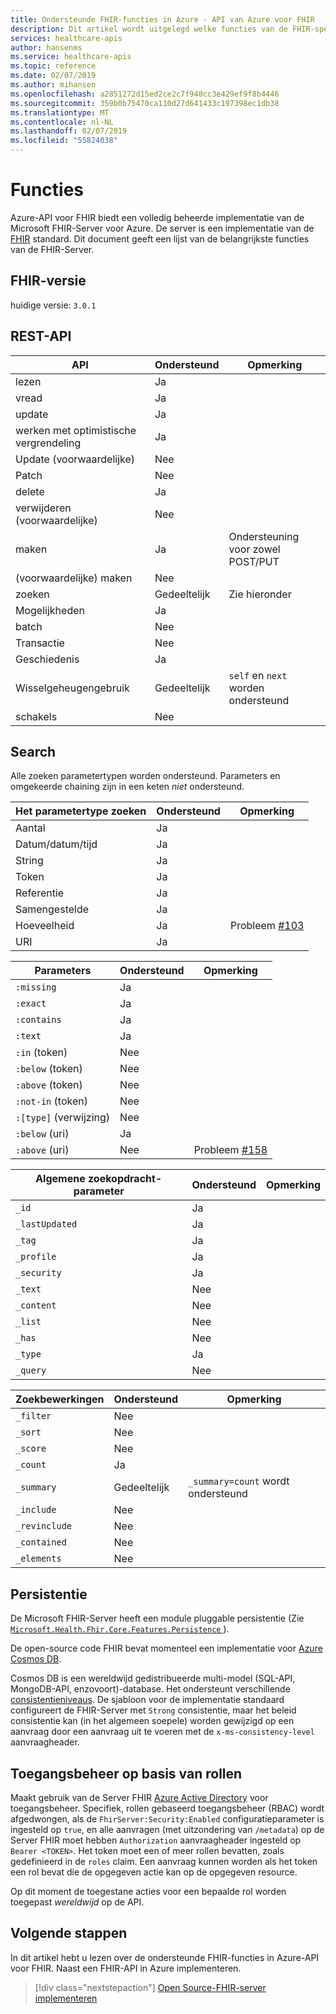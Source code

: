 ```yaml
---
title: Ondersteunde FHIR-functies in Azure - API van Azure voor FHIR
description: Dit artikel wordt uitgelegd welke functies van de FHIR-specificatie die zijn geïmplementeerd in Azure-API voor FHIR
services: healthcare-apis
author: hansenms
ms.service: healthcare-apis
ms.topic: reference
ms.date: 02/07/2019
ms.author: mihansen
ms.openlocfilehash: a2851272d15ed2ce2c7f940cc3e429ef9f8b4446
ms.sourcegitcommit: 359b0b75470ca110d27d641433c197398ec1db38
ms.translationtype: MT
ms.contentlocale: nl-NL
ms.lasthandoff: 02/07/2019
ms.locfileid: "55824038"
---
```

# <a name="features"></a>Functies

Azure-API voor FHIR biedt een volledig beheerde implementatie van de Microsoft FHIR-Server voor Azure. De server is een implementatie van de [FHIR](https://hl7.org/fhir) standard. Dit document geeft een lijst van de belangrijkste functies van de FHIR-Server.

## <a name="fhir-version"></a>FHIR-versie

huidige versie: `3.0.1`

## <a name="rest-api"></a>REST-API

| API                            | Ondersteund | Opmerking |
|--------------------------------|-----------|---------|
| lezen                           | Ja       |         |
| vread                          | Ja       |         |
| update                         | Ja       |         |
| werken met optimistische vergrendeling | Ja       |         |
| Update (voorwaardelijke)           | Nee        |         |
| Patch                          | Nee        |         |
| delete                         | Ja       |         |
| verwijderen (voorwaardelijke)           | Nee        |         |
| maken                         | Ja       | Ondersteuning voor zowel POST/PUT |
| (voorwaardelijke) maken           | Nee        |         |
| zoeken                         | Gedeeltelijk   | Zie hieronder |
| Mogelijkheden                   | Ja       |         |
| batch                          | Nee        |         |
| Transactie                    | Nee        |         |
| Geschiedenis                        | Ja       |         |
| Wisselgeheugengebruik                         | Gedeeltelijk   | `self` en `next` worden ondersteund |
| schakels                 | Nee        |         |

## <a name="search"></a>Search

Alle zoeken parametertypen worden ondersteund. Parameters en omgekeerde chaining zijn in een keten *niet* ondersteund.

| Het parametertype zoeken | Ondersteund | Opmerking |
|-----------------------|-----------|---------|
| Aantal                | Ja       |         |
| Datum/datum/tijd         | Ja       |         |
| String                | Ja       |         |
| Token                 | Ja       |         |
| Referentie             | Ja       |         |
| Samengestelde             | Ja       |         |
| Hoeveelheid              | Ja       | Probleem [#103](https://github.com/Microsoft/fhir-server/issues/103) |
| URI                   | Ja       |         |


| Parameters             | Ondersteund | Opmerking |
|-----------------------|-----------|---------|
|`:missing`             | Ja       |         |
|`:exact`               | Ja       |         |
|`:contains`            | Ja       |         |
|`:text`                | Ja       |         |
|`:in` (token)          | Nee        |         |
|`:below` (token)       | Nee        |         |
|`:above` (token)       | Nee        |         |
|`:not-in` (token)      | Nee        |         |
|`:[type]` (verwijzing)  | Nee        |         |
|`:below` (uri)         | Ja       |         |
|`:above` (uri)         | Nee        | Probleem [#158](https://github.com/Microsoft/fhir-server/issues/158) |

| Algemene zoekopdracht-parameter | Ondersteund | Opmerking |
|-------------------------| ----------|---------|
| `_id`                   | Ja       |         |
| `_lastUpdated`          | Ja       |         |
| `_tag`                  | Ja       |         |
| `_profile`              | Ja       |         |
| `_security`             | Ja       |         |
| `_text`                 | Nee        |         |
| `_content`              | Nee        |         |
| `_list`                 | Nee        |         |
| `_has`                  | Nee        |         |
| `_type`                 | Ja       |         |
| `_query`                | Nee        |         |

| Zoekbewerkingen       | Ondersteund | Opmerking |
|-------------------------|-----------|---------|
| `_filter`               | Nee        |         |
| `_sort`                 | Nee        |         |
| `_score`                | Nee        |         |
| `_count`                | Ja       |         |
| `_summary`              | Gedeeltelijk   | `_summary=count` wordt ondersteund |
| `_include`              | Nee        |         |
| `_revinclude`           | Nee        |         |
| `_contained`            | Nee        |         |
| `_elements`             | Nee        |         |

## <a name="persistence"></a>Persistentie

De Microsoft FHIR-Server heeft een module pluggable persistentie (Zie [ `Microsoft.Health.Fhir.Core.Features.Persistence` ](https://github.com/Microsoft/fhir-server/src/Microsoft.Health.Fhir.Core/Features/Persistence)).

De open-source code FHIR bevat momenteel een implementatie voor [Azure Cosmos DB](../cosmos-db/index-overview.md).

Cosmos DB is een wereldwijd gedistribueerde multi-model (SQL-API, MongoDB-API, enzovoort)-database. Het ondersteunt verschillende [consistentieniveaus](../cosmos-db/consistency-levels.md). De sjabloon voor de implementatie standaard configureert de FHIR-Server met `Strong` consistentie, maar het beleid consistentie kan (in het algemeen soepele) worden gewijzigd op een aanvraag door een aanvraag uit te voeren met de `x-ms-consistency-level` aanvraagheader.

## <a name="role-based-access-control"></a>Toegangsbeheer op basis van rollen

Maakt gebruik van de Server FHIR [Azure Active Directory](https://azure.microsoft.com/services/active-directory/) voor toegangsbeheer. Specifiek, rollen gebaseerd toegangsbeheer (RBAC) wordt afgedwongen, als de `FhirServer:Security:Enabled` configuratieparameter is ingesteld op `true`, en alle aanvragen (met uitzondering van `/metadata`) op de Server FHIR moet hebben `Authorization` aanvraagheader ingesteld op `Bearer <TOKEN>`. Het token moet een of meer rollen bevatten, zoals gedefinieerd in de `roles` claim. Een aanvraag kunnen worden als het token een rol bevat die de opgegeven actie kan op de opgegeven resource.

Op dit moment de toegestane acties voor een bepaalde rol worden toegepast *wereldwijd* op de API.

## <a name="next-steps"></a>Volgende stappen

In dit artikel hebt u lezen over de ondersteunde FHIR-functies in Azure-API voor FHIR. Naast een FHIR-API in Azure implementeren.
 
>[!div class="nextstepaction"]
>[Open Source-FHIR-server implementeren](fhir-oss-powershell-quickstart.md)
